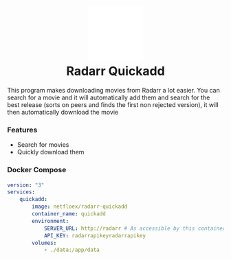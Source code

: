 <h1 align="center">
	<img src="public/logo.svg" width="128px" alt="logo">
	<br/>
	Radarr Quickadd
</h1>

This program makes downloading movies from Radarr a lot easier. You can search for a movie and it will automatically add them and search for the best release (sorts on peers and finds the first non rejected version), it will then automatically download the movie

### Features

-   Search for movies
-   Quickly download them

### Docker Compose

```yaml
version: "3"
services:
    quickadd:
        image: netfloex/radarr-quickadd
        container_name: quickadd
        environment:
            SERVER_URL: http://radarr # As accessible by this container
            API_KEY: radarrapikeyradarrapikey
		volumes:
			- ./data:/app/data
```

